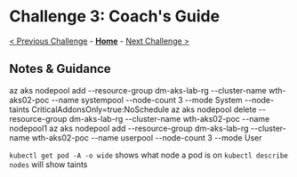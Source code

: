 # Challenge 3: Coach's Guide

[< Previous Challenge](./02-k8sdeployment.md) - **[Home](README.md)** - [Next Challenge >](./04-scaling.md)

## Notes & Guidance
az aks nodepool add --resource-group dm-aks-lab-rg --cluster-name wth-aks02-poc --name systempool --node-count 3 --mode System --node-taints CriticalAddonsOnly=true:NoSchedule
az aks nodepool delete --resource-group dm-aks-lab-rg --cluster-name wth-aks02-poc --name nodepool1
az aks nodepool add --resource-group dm-aks-lab-rg --cluster-name wth-aks02-poc --name userpool --node-count 3 --mode User

`kubectl get pod -A -o wide` shows what node a pod is on
`kubectl describe nodes` will show taints